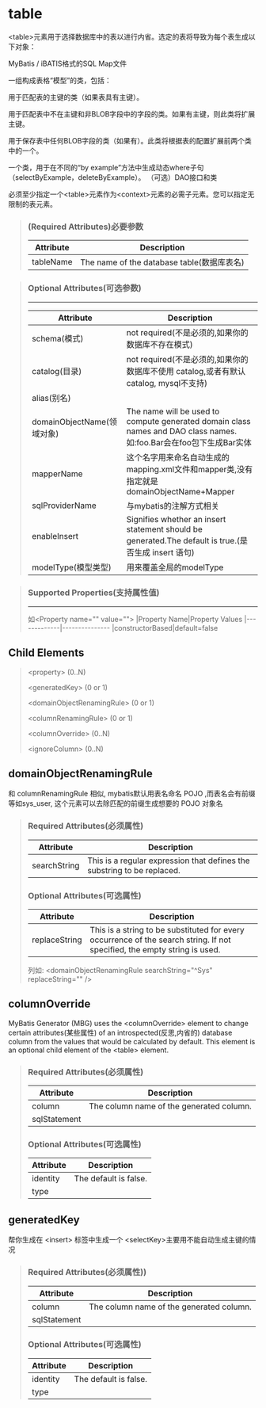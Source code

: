 # table

\<table>元素用于选择数据库中的表以进行内省。选定的表将导致为每个表生成以下对象：

MyBatis / iBATIS格式的SQL Map文件

一组构成表格“模型”的类，包括：

用于匹配表的主键的类（如果表具有主键）。

用于匹配表中不在主键和非BLOB字段中的字段的类。如果有主键，则此类将扩展主键。

用于保存表中任何BLOB字段的类（如果有）。此类将根据表的配置扩展前两个类中的一个。

一个类，用于在不同的“by example”方法中生成动态where子句（selectByExample，deleteByExample）。
（可选）DAO接口和类

必须至少指定一个\<table>元素作为\<context>元素的必需子元素。您可以指定无限制的表元素。
>### (Required Attributes)必要参数
>|Attribute|Description
>|---------|-----------
>|tableName|	The name of the database table(数据库表名)

>### Optional Attributes(可选参数)
>***
>|Attribute|Description
>|---------|-----------
>|schema(模式)| not required(不是必须的,如果你的数据库不存在模式)
>|catalog(目录)| not required(不是必须的,如果你的数据库不使用 catalog,或者有默认 catalog, mysql不支持)
>|alias(别名)|
>|domainObjectName(领域对象)|The name will be used to compute generated domain class names and DAO class names.如:foo.Bar会在foo包下生成Bar实体
>|mapperName|这个名字用来命名自动生成的mapping.xml文件和mapper类,没有指定就是 domainObjectName+Mapper
>|sqlProviderName|与mybatis的注解方式相关
>|enableInsert|Signifies whether an insert statement should be generated.The default is true.(是否生成 insert 语句)
>|modelType(模型类型)|用来覆盖全局的modelType

>### Supported Properties(支持属性值)
> ***
> 如\<Property name="" value="">
> |Property Name|Property Values
> |-------------|---------------
> |constructorBased|default=false

## Child Elements
> \<property> (0..N)
> 
> \<generatedKey> (0 or 1)
> 
> \<domainObjectRenamingRule> (0 or 1)
> 
> \<columnRenamingRule> (0 or 1)
> 
> \<columnOverride> (0..N)
> 
> \<ignoreColumn> (0..N)

## domainObjectRenamingRule
和 columnRenamingRule 相似,
mybatis默认用表名命名 POJO ,而表名会有前缀等如sys_user, 这个元素可以去除匹配的前缀生成想要的 POJO 对象名
> ### Required Attributes(必须属性)
> |Attribute|Description
> |---------|-----------
> |searchString|This is a regular expression that defines the substring to be replaced.
> ### Optional Attributes(可选属性)
> |Attribute|Description
> |---------|-----------
> |replaceString|This is a string to be substituted for every occurrence of the search string. If not specified, the empty string is used.
> 列如: \<domainObjectRenamingRule searchString="^Sys" replaceString="" />

## columnOverride
MyBatis Generator (MBG) uses the \<columnOverride> element to change certain attributes(某些属性) of an introspected(反思,内省的) database column from the values that would be calculated by default. This element is an optional child element of the \<table> element.
> ### Required Attributes(必须属性)
> |Attribute|Description
> |---------|-----------
> |column   |The column name of the generated column.
> |sqlStatement|
> ### Optional Attributes(可选属性)
> |Attribute|Description
> |---------|-----------
> |identity|The default is false.
> |type|

## generatedKey
帮你生成在 \<insert> 标签中生成一个 \<selectKey>主要用不能自动生成主键的情况
> ### Required Attributes(必须属性))
> |Attribute|Description
> |---------|-----------
> |column   |The column name of the generated column.
> |sqlStatement|
> ### Optional Attributes(可选属性)
> |Attribute|Description
> |---------|-----------
> |identity|The default is false.
> |type|
